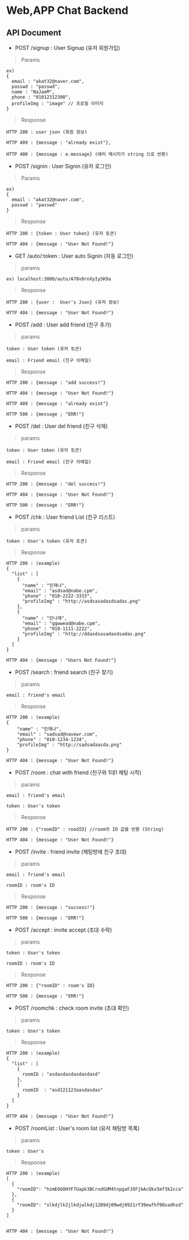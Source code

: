 # Web,APP Chat Backend


## API Document

* POST /signup : User Signup (유저 회원가입)

> Params

    ex)
    {
      email : "akat32@naver.com",
      passwd : "passwd",
      name : "NaJaeM",
      phone : "01012312300",
      profileImg : "image" // 프로필 이미지
    }

> Response

    HTTP 200 : user json (회원 정보)

    HTTP 409 : {message : "already exist"},

    HTTP 400 : {message : e.message} (에러 메시지가 string 으로 반환)

* POST /signin : User Signin (유저 로그인)

> Params

    ex)
    {
      email : "akat32@naver.com",
      passwd : "passwd"
    }
> Response

    HTTP 200 : {token : User token} (유저 토큰)

    HTTP 404 : {message : "User Not Found!"}

* GET /auto/:token : User auto Signin (자동 로그인)

> params

    ex) localhost:3000/auto/A78v8rnXyIySK9a

> Response

    HTTP 200 : {user :  User's Json} (유저 정보)

    HTTP 404 : {message : "User Not Found!"}

* POST /add : User add friend (친구 추가)

> params

    token : User token (유저 토큰)

    email : Friend email (친구 이메일)

> Response

    HTTP 200 : {message : "add success!"}

    HTTP 404 : {message : "User Not Found!"}

    HTTP 409 : {message : "already exist"}

    HTTP 500 : {message ; "ERR!"}

* POST /del : User del friend (친구 삭제)

> params

    token : User token (유저 토큰)

    email : Friend email (친구 이메일)

> Response

    HTTP 200 : {message : "del success!"}

    HTTP 404 : {message : "User Not Found!"}

    HTTP 500 : {message : "ERR!"}

* POST /chk : User friend List (친구 리스트)

> params

    token : User's token (유저 토큰)

> Response

    HTTP 200 : (example)
    {
      "list" : [
        {
          "name" : "민재나",
          "email" : "asdsad@nabe.cpm",
          "phone" : "010-2222-3333",
          "profileImg" : "http://asdsasadasdsadas.png"
        },
        {
          "name" : "민나재",
          "email" : "qqwwead@nabe.cpm",
          "phone" : "010-1111-2222",
          "profileImg" : "http://ddasdsasadasdsadas.png"
        }
      ]
    }

    HTTP 404 : {message : "Users Not Found!"}

* POST /search : friend search (친구 찾기)

> params

    email : friend's email

> Response

    HTTP 200 : (example)
    {
        "name" : "민재나",
        "email" : "sadsad@navewr.com",
        "phone" : "010-1234-1234",
        "profileImg" : "http://sadsadaasda.png"
    }

    HTTP 404 : {message : "User Not Found!"}

* POST /room : chat with friend (친구와 1대1 채팅 시작)

> params

    email : friend's email

    token : User's token

> Response

    HTTP 200 : {"roomID" : roodID} //room의 ID 값을 반환 (String)

    HTTP 404 : {message : "User Not Found!"}

* POST /invite : friend invite (채팅방에 친구 초대)

> params

    email : friend's email

    roomID : room's ID

> Response

    HTTP 200 : {message : "success!"}

    HTTP 500 : {message : "ERR!"}

* POST /accept : invite accept (초대 수락)

> params

    token : User's token

    roomID : room's ID

> Response

    HTTP 200 : {"roomID" : room's ID}

    HTTP 500 : {message : "ERR!"}

* POST /roomchk : check room invite (초대 확인)

> params

    token : User's token

> Response

    HTTP 200 : (example)
    {
      "list" : [
        {
          roomID : "asdasdasdasdasdasd"
        },
        {
          roomID  : "asd121123aasdasdas"
        }
      ]
    }

    HTTP 404 : {message : "User Not Found!"}

* POST /roomList : User's room list (유저 채팅방 목록)

> params

    token : User's

> Response

    HTTP 200 : (example)
    [
      {
        "roomID": "hzmE66OHYF7Uapk3BCrxdGUM4tnpgaFJOFjbAcQkx5mf3k2cca"
      },
      {
        "roomID": "slkdjlk2jlkdjwlkdj1209dj09wdj0921rf39ewfhf98sadhsd"
      }
    ]


    HTTP 404 : {message : "User Not Found!"}
